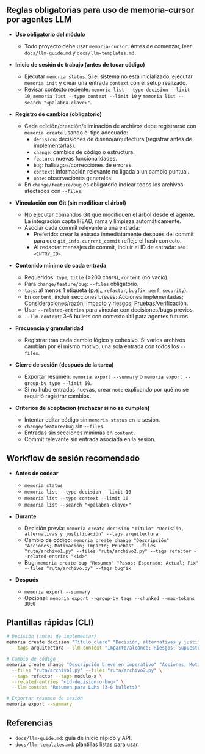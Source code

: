 ## Reglas obligatorias para uso de memoria-cursor por agentes LLM

- **Uso obligatorio del módulo**
  - Todo proyecto debe usar `memoria-cursor`. Antes de comenzar, leer `docs/llm-guide.md` y `docs/llm-templates.md`.

- **Inicio de sesión de trabajo (antes de tocar código)**
  - Ejecutar `memoria status`. Si el sistema no está inicializado, ejecutar `memoria init` y crear una entrada `context` con el setup realizado.
  - Revisar contexto reciente: `memoria list --type decision --limit 10`, `memoria list --type context --limit 10` y `memoria list --search "<palabra-clave>"`.

- **Registro de cambios (obligatorio)**
  - Cada edición/creación/eliminación de archivos debe registrarse con `memoria create` usando el tipo adecuado:
    - `decision`: decisiones de diseño/arquitectura (registrar antes de implementarlas).
    - `change`: cambios de código o estructura.
    - `feature`: nuevas funcionalidades.
    - `bug`: hallazgos/correcciones de errores.
    - `context`: información relevante no ligada a un cambio puntual.
    - `note`: observaciones generales.
  - En `change/feature/bug` es obligatorio indicar todos los archivos afectados con `--files`.

- **Vinculación con Git (sin modificar el árbol)**
  - No ejecutar comandos Git que modifiquen el árbol desde el agente. La integración capta HEAD, rama y limpieza automáticamente.
  - Asociar cada commit relevante a una entrada:
    - Preferido: crear la entrada inmediatamente después del commit para que `git_info.current_commit` refleje el hash correcto.
    - Al redactar mensajes de commit, incluir el ID de entrada: `mem:<ENTRY_ID>`.

- **Contenido mínimo de cada entrada**
  - Requeridos: `type`, `title` (≤200 chars), `content` (no vacío).
  - Para `change/feature/bug`: `--files` obligatorio.
  - `tags`: al menos 1 etiqueta (p.ej., `refactor`, `bugfix`, `perf`, `security`).
  - En `content`, incluir secciones breves: Acciones implementadas; Consideraciones/razón; Impacto y riesgos; Pruebas/verificación.
  - Usar `--related-entries` para vincular con decisiones/bugs previos.
  - `--llm-context`: 3–6 bullets con contexto útil para agentes futuros.

- **Frecuencia y granularidad**
  - Registrar tras cada cambio lógico y cohesivo. Si varios archivos cambian por el mismo motivo, una sola entrada con todos los `--files`.

- **Cierre de sesión (después de la tarea)**
  - Exportar resumen: `memoria export --summary` o `memoria export --group-by type --limit 50`.
  - Si no hubo entradas nuevas, crear `note` explicando por qué no se requirió registrar cambios.

- **Criterios de aceptación (rechazar si no se cumplen)**
  - Intentar editar código sin `memoria status` en la sesión.
  - `change/feature/bug` sin `--files`.
  - Entradas sin secciones mínimas en `content`.
  - Commit relevante sin entrada asociada en la sesión.

## Workflow de sesión recomendado

- **Antes de codear**
  - `memoria status`
  - `memoria list --type decision --limit 10`
  - `memoria list --type context --limit 10`
  - `memoria list --search "<palabra-clave>"`

- **Durante**
  - Decisión previa: `memoria create decision "Título" "Decisión, alternativas y justificación" --tags arquitectura`
  - Cambio de código: `memoria create change "Descripción" "Acciones; Motivación; Impacto; Pruebas" --files "ruta/archivo1.py" --files "ruta/archivo2.py" --tags refactor --related-entries "<id>"`
  - Bug: `memoria create bug "Resumen" "Pasos; Esperado; Actual; Fix" --files "ruta/archivo.py" --tags bugfix`

- **Después**
  - `memoria export --summary`
  - Opcional: `memoria export --group-by tags --chunked --max-tokens 3000`

## Plantillas rápidas (CLI)

```bash
# Decisión (antes de implementar)
memoria create decision "Título claro" "Decisión, alternativas y justificación" \
  --tags arquitectura --llm-context "Impacto/alcance; Riesgos; Supuestos"

# Cambio de código
memoria create change "Descripción breve en imperativo" "Acciones; Motivación; Impacto; Pruebas" \
  --files "ruta/archivo1.py" --files "ruta/archivo2.py" \
  --tags refactor --tags modulo-x \
  --related-entries "<id-decision-o-bug>" \
  --llm-context "Resumen para LLMs (3–6 bullets)"

# Exportar resumen de sesión
memoria export --summary
```

## Referencias

- `docs/llm-guide.md`: guía de inicio rápido y API.
- `docs/llm-templates.md`: plantillas listas para usar.
